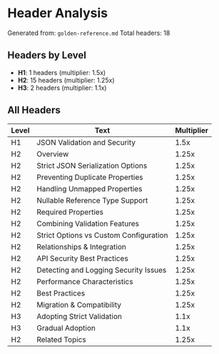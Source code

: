 # Header Analysis

Generated from: `golden-reference.md`
Total headers: 18

## Headers by Level

- **H1**: 1 headers (multiplier: 1.5x)
- **H2**: 15 headers (multiplier: 1.25x)
- **H3**: 2 headers (multiplier: 1.1x)

## All Headers

| Level | Text | Multiplier |
|-------|------|------------|
| H1 | JSON Validation and Security | 1.5x |
| H2 | Overview | 1.25x |
| H2 | Strict JSON Serialization Options | 1.25x |
| H2 | Preventing Duplicate Properties | 1.25x |
| H2 | Handling Unmapped Properties | 1.25x |
| H2 | Nullable Reference Type Support | 1.25x |
| H2 | Required Properties | 1.25x |
| H2 | Combining Validation Features | 1.25x |
| H2 | Strict Options vs Custom Configuration | 1.25x |
| H2 | Relationships & Integration | 1.25x |
| H2 | API Security Best Practices | 1.25x |
| H2 | Detecting and Logging Security Issues | 1.25x |
| H2 | Performance Characteristics | 1.25x |
| H2 | Best Practices | 1.25x |
| H2 | Migration & Compatibility | 1.25x |
| H3 | Adopting Strict Validation | 1.1x |
| H3 | Gradual Adoption | 1.1x |
| H2 | Related Topics | 1.25x |
